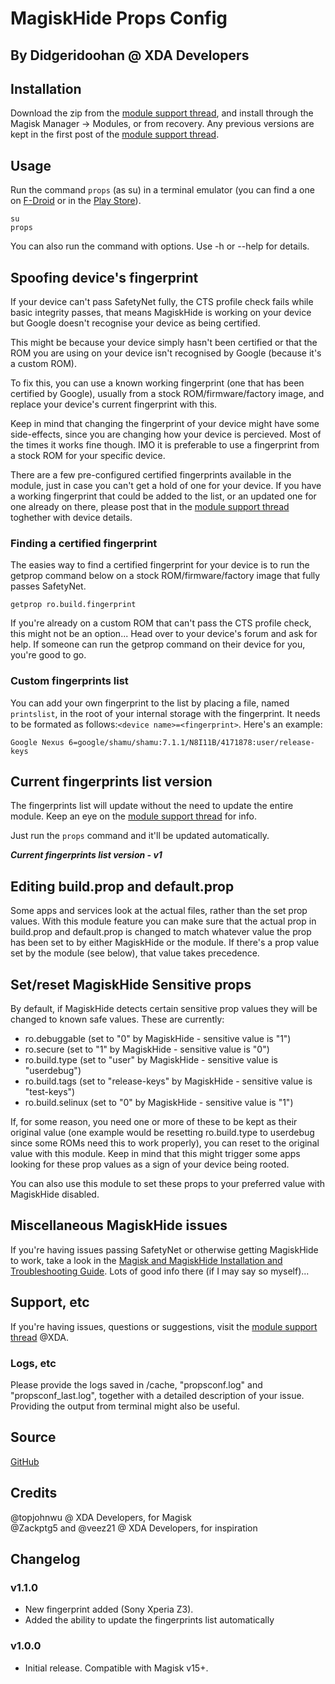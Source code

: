 # MagiskHide Props Config
## By Didgeridoohan @ XDA Developers


## Installation
Download the zip from the [module support thread](https://forum.xda-developers.com/apps/magisk/module-magiskhide-props-config-simple-t3765199), and install through the Magisk Manager -> Modules, or from recovery.
Any previous versions are kept in the first post of the [module support thread](https://forum.xda-developers.com/apps/magisk/module-magiskhide-props-config-simple-t3765199).


## Usage
Run the command `props` (as su) in a terminal emulator (you can find a one on [F-Droid](https://f-droid.org/) or in the [Play Store](https://play.google.com/store/apps)).
```
su
props
```
You can also run the command with options. Use -h or --help for details.


## Spoofing device's fingerprint
If your device can't pass SafetyNet fully, the CTS profile check fails while basic integrity passes, that means MagiskHide is working on your device but Google doesn't recognise your device as being certified.

This might be because your device simply hasn't been certified or that the ROM you are using on your device isn't recognised by Google (because it's a custom ROM). 

To fix this, you can use a known working fingerprint (one that has been certified by Google), usually from a stock ROM/firmware/factory image, and replace your device's current fingerprint with this.

Keep in mind that changing the fingerprint of your device might have some side-effects, since you are changing how your device is percieved. Most of the times it works fine though. IMO it is preferable to use a fingerprint from a stock ROM for your specific device.

There are a few pre-configured certified fingerprints available in the module, just in case you can't get a hold of one for your device. If you have a working fingerprint that could be added to the list, or an updated one for one already on there, please post that in the [module support thread](https://forum.xda-developers.com/apps/magisk/module-magiskhide-props-config-simple-t3765199) toghether with device details.

### Finding a certified fingerprint
The easies way to find a certified fingerprint for your device is to run the getprop command below on a stock ROM/firmware/factory image that fully passes SafetyNet.
```
getprop ro.build.fingerprint
```
If you're already on a custom ROM that can't pass the CTS profile check, this might not be an option... Head over to your device's forum and ask for help. If someone can run the getprop command on their device for you, you're good to go.

### Custom fingerprints list
You can add your own fingerprint to the list by placing a file, named `printslist`, in the root of your internal storage with the fingerprint. It needs to be formated as follows:`<device name>=<fingerprint>`.
Here's an example:
```
Google Nexus 6=google/shamu/shamu:7.1.1/N8I11B/4171878:user/release-keys
```


## Current fingerprints list version
The fingerprints list will update without the need to update the entire module. Keep an eye on the [module support thread](https://forum.xda-developers.com/apps/magisk/module-magiskhide-props-config-simple-t3765199) for info.

Just run the `props` command and it'll be updated automatically.

**_Current fingerprints list version - v1_**


## Editing build.prop and default.prop
Some apps and services look at the actual files, rather than the set prop values. With this module feature you can make sure that the actual prop in build.prop and default.prop is changed to match whatever value the prop has been set to by either MagiskHide or the module. If there's a prop value set by the module (see below), that value takes precedence.


## Set/reset MagiskHide Sensitive props
By default, if MagiskHide detects certain sensitive prop values they will be changed to known safe values. These are currently:
- ro.debuggable (set to "0" by MagiskHide - sensitive value is "1")
- ro.secure (set to "1" by MagiskHide - sensitive value is "0")
- ro.build.type (set to "user" by MagiskHide - sensitive value is "userdebug")
- ro.build.tags (set to "release-keys" by MagiskHide - sensitive value is "test-keys")
- ro.build.selinux (set to "0" by MagiskHide - sensitive value is "1")

If, for some reason, you need one or more of these to be kept as their original value (one example would be resetting ro.build.type to userdebug since some ROMs need this to work properly), you can reset to the original value with this module. Keep in mind that this might trigger some apps looking for these prop values as a sign of your device being rooted.

You can also use this module to set these props to your preferred value with MagiskHide disabled.


## Miscellaneous MagiskHide issues
If you're having issues passing SafetyNet or otherwise getting MagiskHide to work, take a look in the [Magisk and MagiskHide Installation and Troubleshooting Guide](https://www.didgeridoohan.com/magisk). Lots of good info there (if I may say so myself)...


## Support, etc
If you're having issues, questions or suggestions, visit the [module support thread](https://forum.xda-developers.com/apps/magisk/module-magiskhide-props-config-simple-t3765199) @XDA.

### Logs, etc
Please provide the logs saved in /cache, "propsconf.log" and "propsconf_last.log", together with a detailed description of your issue. Providing the output from terminal might also be useful.


## Source
[GitHub](https://github.com/Didgeridoohan/MagiskHide-Props-Config)


## Credits
@topjohnwu @ XDA Developers, for Magisk  
@Zackptg5 and @veez21 @ XDA Developers, for inspiration


## Changelog
### v1.1.0  
- New fingerprint added (Sony Xperia Z3).
- Added the ability to update the fingerprints list automatically

### v1.0.0  
- Initial release. Compatible with Magisk v15+.
